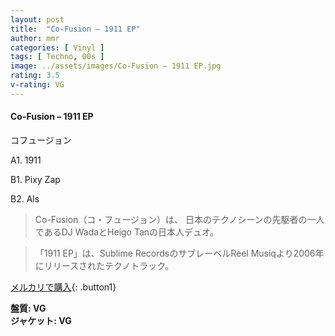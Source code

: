 ```yaml
---
layout: post
title:  "Co-Fusion – 1911 EP"
author: mmr
categories: [ Vinyl ]
tags: [ Techno, 00s ]
image: ../assets/images/Co-Fusion – 1911 EP.jpg
rating: 3.5
v-rating: VG
---
```


#### Co-Fusion – 1911 EP

コフュージョン

A1. 1911

B1. Pixy Zap

B2. Als

> Co-Fusion（コ・フュージョン）は、 日本のテクノシーンの先駆者の一人であるDJ WadaとHeigo Tanの日本人デュオ。

> 「1911 EP」は、Sublime RecordsのサブレーベルReel Musiqより2006年にリリースされたテクノトラック。

[メルカリで購入](https://jp.mercari.com/item/m97976702543){: .button1}

<div class="mt-4 mb-4 d-flex align-items-center">
<strong class="mr-1">盤質: VG</strong>
</div>
<div class="mt-4 mb-4 d-flex align-items-center">
<strong class="mr-1">ジャケット: VG</strong>
</div>
